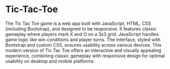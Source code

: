 # Tic-Tac-Toe
The Tic Tac Toe game is a web app built with JavaScript, HTML, CSS (including Bootstrap), and designed to be responsive. It features classic gameplay where players mark X and O on a 3x3 grid. JavaScript handles game logic like win conditions and player turns. The interface, styled with Bootstrap and custom CSS, ensures usability across various devices. This modern version of Tic Tac Toe offers an interactive and visually appealing experience, combining classic gameplay with responsive design for optimal usability on desktop and mobile platforms.
